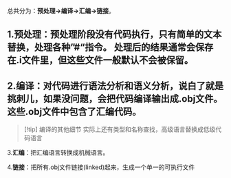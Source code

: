 总共分为：**预处理->编译->汇编->链接**。


1.**预处理**：预处理阶段没有代码执行，只有简单的文本替换，处理各种”#“指令。
    处理后的结果通常会保存在.i文件里，但这些文件一般默认不会被保留。
---

 2.**编译**：对代码进行语法分析和语义分析，说白了就是挑刺儿，如果没问题，会把代码编译输出成.obj文件。这些.obj文件中包含了汇编代码。
---
 

> [!tip] 编译的其他细节
> 实际上还有类型和名称查找，高级语言替换成低级代码语言



3.**汇编**：把汇编语言转换成机械语言。

4.**链接**：把所有.obj文件链接(linked)起来，生成一个单一的可执行文件
